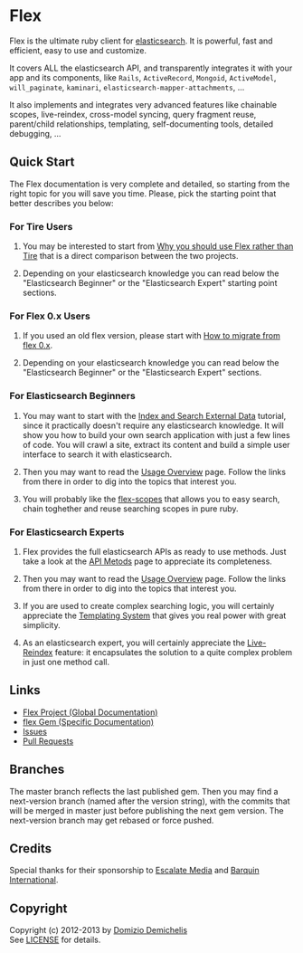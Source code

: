 # Flex

Flex is the ultimate ruby client for [elasticsearch](http://elasticsearch.org). It is powerful, fast and efficient, easy to use and customize.

It covers ALL the elasticsearch API, and transparently integrates it with your app and its components, like `Rails`, `ActiveRecord`, `Mongoid`, `ActiveModel`, `will_paginate`, `kaminari`, `elasticsearch-mapper-attachments`, ...

It also implements and integrates very advanced features like chainable scopes, live-reindex, cross-model syncing, query fragment reuse, parent/child relationships, templating, self-documenting tools, detailed debugging, ...

## Quick Start

The Flex documentation is very complete and detailed, so starting from the right topic for you will save you time. Please, pick the starting point that better describes you below:

### For Tire Users

1. You may be interested to start from [Why you should use Flex rather than Tire](http://ddnexus.github.io/flex/doc/7-Tutorials/1-Flex-vs-Tire.html) that is a direct comparison between the two projects.

2. Depending on your elasticsearch knowledge you can read below the "Elasticsearch Beginner" or the "Elasticsearch Expert" starting point sections.

### For Flex 0.x Users

1. If you used an old flex version, please start with [How to migrate from flex 0.x](http://ddnexus.github.io/flex/doc/7-Tutorials/2-Migrate-from-0.x.html).

2. Depending on your elasticsearch knowledge you can read below the "Elasticsearch Beginner" or the "Elasticsearch Expert" sections.

### For Elasticsearch Beginners

1. You may want to start with the [Index and Search External Data](http://ddnexus.github.io/flex/doc/7-Tutorials/4-Index-and-Search-External-Data.md) tutorial, since it practically doesn't require any elasticsearch knowledge. It will show you how to build your own search application with just a few lines of code. You will crawl a site, extract its content and build a simple user interface to search it with elasticsearch.

2. Then you may want to read the [Usage Overview](http://ddnexus.github.io/flex/doc/1-Flex-Project/2-Usage-Overview.html) page. Follow the links from there in order to dig into the topics that interest you.

3. You will probably like the [flex-scopes](http://ddnexus.github.io/flex/doc/3-flex-scopes) that allows you to easy search, chain toghether and reuse searching scopes in pure ruby.

### For Elasticsearch Experts

1. Flex provides the full elasticsearch APIs as ready to use methods. Just take a look at the [API Metods](http://ddnexus.github.io/flex/doc/2-flex/2-API-Methods.html) page to appreciate its completeness.

2. Then you may want to read the [Usage Overview](http://ddnexus.github.io/flex/doc/1-Flex-Project/2-Usage-Overview.html) page. Follow the links from there in order to dig into the topics that interest you.

3. If you are used to create complex searching logic, you will certainly appreciate the [Templating System](http://ddnexus.github.io/flex/doc/2-flex/3-Templating) that gives you real power with great simplicity.

4. As an elasticsearch expert, you will certainly appreciate the [Live-Reindex](http://ddnexus.github.io/flex/doc/6-flex-admin/2-Live-Reindex.html) feature: it encapsulates the solution to a quite complex problem in just one method call.

## Links

* [Flex Project (Global Documentation)](http://ddnexus.github.io/flex/doc/)
* [flex Gem (Specific Documentation)](http://ddnexus.github.io/flex/doc/2-flex)
* [Issues](https://github.com/ddnexus/flex/issues)
* [Pull Requests](https://github.com/ddnexus/flex/pulls)

## Branches

The master branch reflects the last published gem. Then you may find a next-version branch (named after the version string), with the commits that will be merged in master just before publishing the next gem version. The next-version branch may get rebased or force pushed.

## Credits

Special thanks for their sponsorship to [Escalate Media](http://www.escalatemedia.com) and [Barquin International](http://www.barquin.com).

## Copyright

Copyright (c) 2012-2013 by [Domizio Demichelis](mailto://dd.nexus@gmail.com)<br>
See [LICENSE](https://github.com/ddnexus/flex/blob/master/LICENSE) for details.
